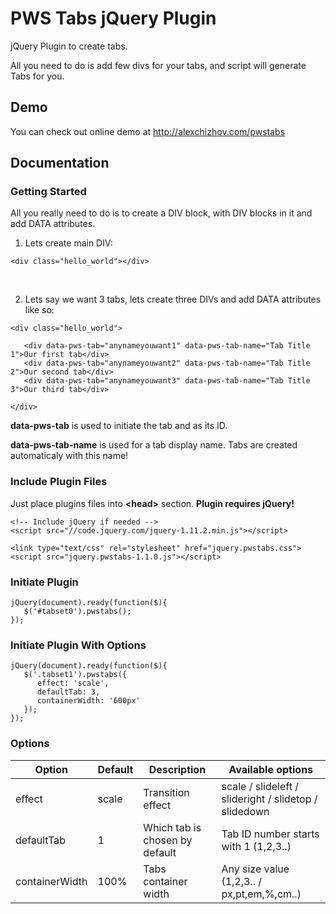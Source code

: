 # PWS Tabs jQuery Plugin

jQuery Plugin to create tabs.

All you need to do is add few divs for your tabs, and script will generate Tabs for you.

## Demo

You can check out online demo at http://alexchizhov.com/pwstabs


## Documentation

### Getting Started

All you really need to do is to create a DIV block, with DIV blocks in it and add DATA attributes.

1) Lets create main DIV:
<pre><code>&lt;div class="hello_world"&gt;&lt;/div&gt;</code></pre>

<br>

2) Lets say we want 3 tabs, lets create three DIVs and add DATA attributes like so:
<pre><code>&lt;div class="hello_world"&gt;

   &lt;div data-pws-tab="anynameyouwant1" data-pws-tab-name="Tab Title 1"&gt;Our first tab&lt;/div&gt;
   &lt;div data-pws-tab="anynameyouwant2" data-pws-tab-name="Tab Title 2"&gt;Our second tab&lt;/div&gt;
   &lt;div data-pws-tab="anynameyouwant3" data-pws-tab-name="Tab Title 3"&gt;Our third tab&lt;/div&gt;

&lt;/div&gt;</code></pre>


<strong>data-pws-tab</strong> is used to initiate the tab and as its ID.

<strong>data-pws-tab-name</strong> is used for a tab display name. Tabs are created automaticaly with this name!


### Include Plugin Files

Just place plugins files into <strong>&lt;head&gt;</strong> section. <strong>Plugin requires jQuery!</strong>

<pre><code>&lt;!-- Include jQuery if needed --&gt;
&lt;script src="//code.jquery.com/jquery-1.11.2.min.js"&gt;&lt;/script&gt;

&lt;link type="text/css" rel="stylesheet" href="jquery.pwstabs.css"&gt;
&lt;script src="jquery.pwstabs-1.1.0.js"&gt;&lt;/script&gt;</code></pre>


### Initiate Plugin

<pre><code>jQuery(document).ready(function($){
   $('#tabset0').pwstabs();        
});</code></pre>


### Initiate Plugin With Options
<pre><code>jQuery(document).ready(function($){
   $('.tabset1').pwstabs({
      effect: 'scale',
      defaultTab: 3,
      containerWidth: '600px'
   });        
});</code></pre>



### Options

<table>
<thead>
<tr>
<th>Option</th>
<th>Default</th>
<th>Description</th>
<th>Available options</th>
</tr>
</thead>
<tbody>
<tr>
<td>effect</td>
<td>scale</td>
<td>Transition effect</td>
<td>scale / slideleft / slideright / slidetop / slidedown</td>
</tr>
<tr>
<td>defaultTab</td>
<td>1</td>
<td>Which tab is chosen by default</td>
<td>Tab ID number starts with 1 (1,2,3..)</td>
</tr>
<tr>
<td>containerWidth</td>
<td>100%</td>
<td>Tabs container width</td>
<td>Any size value (1,2,3.. / px,pt,em,%,cm..)</td>
</tr>
</tbody>
</table>
